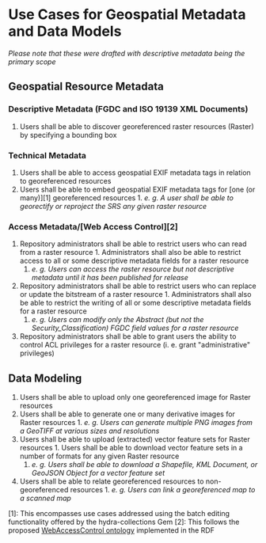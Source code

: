 # Use Cases for Geospatial Metadata and Data Models
_Please note that these were drafted with descriptive metadata being the primary scope_

## Geospatial Resource Metadata
### Descriptive Metadata (FGDC and ISO 19139 XML Documents)
  1. Users shall be able to discover georeferenced raster resources (Raster) by specifying a bounding box

### Technical Metadata
  1. Users shall be able to access geospatial EXIF metadata tags in relation to georeferenced resources
  2. Users shall be able to embed geospatial EXIF metadata tags for [one (or many)][1] georeferenced resources
    1. _e. g. A user shall be able to georectify or reproject the SRS any given raster resource_

### Access Metadata/[Web Access Control][2]
  1. Repository administrators shall be able to restrict users who can read from a raster resource
    1. Administrators shall also be able to restrict access to all or some descriptive metadata fields for a raster resource
      1. _e. g. Users can access the raster resource but not descriptive metadata until it has been published for release_
  2. Repository administrators shall be able to restrict users who can replace or update the bitstream of a raster resource
    1. Administrators shall also be able to restrict the writing of all or some descriptive metadata fields for a raster resource
      1. _e. g. Users can modify only the Abstract (but not the Security_Classification) FGDC field values for a raster resource_
  3. Repository administrators shall be able to grant users the ability to control ACL privileges for a raster resource (i. e. grant "administrative" privileges)

## Data Modeling
  1. Users shall be able to upload only one georeferenced image for Raster resources
  1. Users shall be able to generate one or many derivative images for Raster resources
    1. _e. g. Users can generate multiple PNG images from a GeoTIFF at various sizes and resolutions_
  1. Users shall be able to upload (extracted) vector feature sets for Raster resources
    1. Users shall be able to download vector feature sets in a number of formats for any given Raster resource
      1. _e. g. Users shall be able to download a Shapefile, KML Document, or GeoJSON Object for a vector feature set_
  1. Users shall be able to relate georeferenced resources to non-georeferenced resources
    1. _e. g. Users can link a georeferenced map to a scanned map_

[1]: This encompasses use cases addressed using the batch editing functionality offered by the hydra-collections Gem
[2]: This follows the proposed [WebAccessControl ontology](http://www.w3.org/wiki/WebAccessControl) implemented in the RDF
